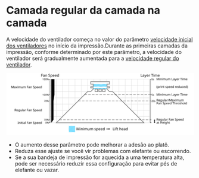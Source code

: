 Camada regular da camada na camada
====
A velocidade do ventilador começa no valor do parâmetro [velocidade inicial dos ventiladores](cool_fan_speed_0.md) no início da impressão.Durante as primeiras camadas da impressão, conforme determinado por este parâmetro, a velocidade do ventilador será gradualmente aumentada para a [velocidade regular do ventilador](COOCL_FAN_SPEED_MIN.MD).

![Qual velocidade do ventilador é usada onde](../images/cool_fan_speed.svg)

* O aumento desse parâmetro pode melhorar a adesão ao platô.
* Reduza esse ajuste se você vir problemas com elefante ou escorrendo.
* Se a sua bandeja de impressão for aquecida a uma temperatura alta, pode ser necessário reduzir essa configuração para evitar pés de elefante ou vazar.